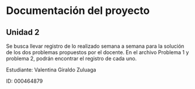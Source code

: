 # Documentación del proyecto
## Unidad 2

Se busca llevar registro de lo realizado semana a semana para la solución de los dos problemas propuestos por el docente. En el archivo Problema 1 y problema 2, podrán encontrar el registro de cada uno. 

Estudiante: Valentina Giraldo Zuluaga 

ID:  000464879


